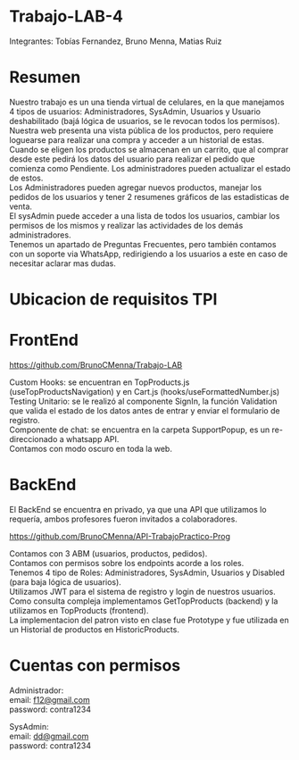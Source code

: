 # Trabajo-LAB-4

Integrantes: Tobías Fernandez, Bruno Menna, Matias Ruiz

# Resumen

Nuestro trabajo es un una tienda virtual de celulares, en la que manejamos 4 tipos de usuarios: Administradores, SysAdmin, Usuarios y Usuario deshabilitado (bajá lógica de usuarios, se le revocan todos los permisos).<br />
Nuestra web presenta una vista pública de los productos, pero requiere loguearse para realizar una compra y acceder a un historial de estas. <br />
Cuando se eligen los productos se almacenan en un carrito, que al comprar desde este pedirá los datos del usuario para realizar el pedido que comienza como Pendiente. Los administradores pueden actualizar el estado de estos. <br />
Los Administradores pueden agregar nuevos productos, manejar los pedidos de los usuarios y tener 2 resumenes gráficos de las estadisticas de venta. <br />
El sysAdmin puede acceder a una lista de todos los usuarios, cambiar los permisos de los mismos y realizar las actividades de los demás administradores. <br />
Tenemos un apartado de Preguntas Frecuentes, pero también contamos con un soporte via WhatsApp, redirigiendo a los usuarios a este en caso de necesitar aclarar mas dudas. <br />

# Ubicacion de requisitos TPI

# FrontEnd

https://github.com/BrunoCMenna/Trabajo-LAB <br />

Custom Hooks: se encuentran en TopProducts.js (useTopProductsNavigation) y en Cart.js (hooks/useFormattedNumber.js) <br />
Testing Unitario: se le realizó al componente SignIn, la función Validation que valida el estado de los datos antes de entrar y enviar el formulario de registro. <br />
Componente de chat: se encuentra en la carpeta SupportPopup, es un re-direccionado a whatsapp API.<br />
Contamos con modo oscuro en toda la web.<br />

# BackEnd

El BackEnd se encuentra en privado, ya que una API que utilizamos lo requería, ambos profesores fueron invitados a colaboradores.

https://github.com/BrunoCMenna/API-TrabajoPractico-Prog <br />

Contamos con 3 ABM (usuarios, productos, pedidos). <br />
Contamos con permisos sobre los endpoints acorde a los roles.<br />
Tenemos 4 tipo de Roles: Administradores, SysAdmin, Usuarios y Disabled (para baja lógica de usuarios). <br />
Utilizamos JWT para el sistema de registro y login de nuestros usuarios. <br />
Como consulta compleja implementamos GetTopProducts (backend) y la utilizamos en TopProducts (frontend). <br />
La implementacion del patron visto en clase fue Prototype y fue utilizada en un Historial de productos en HistoricProducts. <br />

# Cuentas con permisos

Administrador: <br />
email: f12@gmail.com <br />
password: contra1234 <br />

SysAdmin: <br />
email: dd@gmail.com <br />
password: contra1234 <br />
